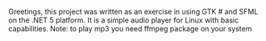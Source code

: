Greetings, this project was written as an exercise in using GTK # and SFML on the .NET 5 platform. It is a simple audio player for Linux with basic capabilities. 
Note: to play mp3 you need ffmpeg package on your system 